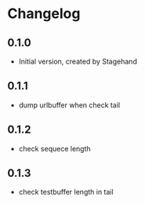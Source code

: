 # Changelog

## 0.1.0

- Initial version, created by Stagehand

## 0.1.1

- dump urlbuffer when check tail

## 0.1.2

- check sequece length

## 0.1.3

- check testbuffer length in tail
